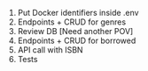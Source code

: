 1. Put Docker identifiers inside .env
2. Endpoints + CRUD for genres
3. Review DB [Need another POV]
4. Endpoints + CRUD for borrowed
5. API call with ISBN
6. Tests